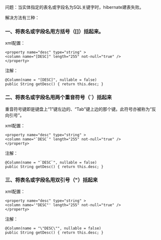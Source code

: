 
问题：当实体指定的表名或字段名为SQL关键字时，hibernate建表失败。

解决方法有三种：

### 一、将表名或字段名用方括号（[]）括起来。
xml配置：

	<property name="desc" type="string" >
	<column name="[DESC]" length="255" not-null="true" />
	</property>


注解：

	@Column(name = "[DESC]", nullable = false)   
	public String getDesc() { return this.desc; }  



### 二、将表名或字段名用两个重音符号（`）括起来

重音符号键即是键盘上“1”键左边的、“Tab”键上边的那个键。此符号亦被称为“反向引号”。

xml配置：

	<property name="desc" type="string" >   
	<column name="`DESC`" length="255" not-null="true" />   
	</property>  



注解：

	@Column(name = "`DESC`", nullable = false)   
	public String getDesc() { return this.desc; }  


### 三、将表名或字段名用双引号（"）括起来
xml配置：

	<property name="desc" type="string" >
	<column name='"DESC"' length="255" not-null="true" /> 
	</property>


注解：

	@Column(name = "\"DESC\"", nullable = false)
	public String getDesc() { return this.desc; }

